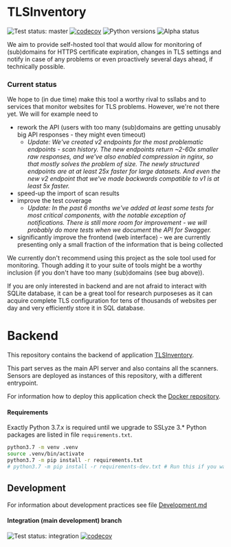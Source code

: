 # TLSInventory

![Test status: master](https://img.shields.io/github/workflow/status/TLSInventory/backend/requirements-and-pytest/master)
[![codecov](https://codecov.io/gh/TLSInventory/backend/branch/master/graph/badge.svg?token=6VJCYR33LN)](https://codecov.io/gh/TLSInventory/backend)
![Python versions](https://img.shields.io/badge/Python%20versions-3.7-green)
![Alpha status](https://img.shields.io/badge/-Alpha-orange)

We aim to provide self-hosted tool that would allow for monitoring of (sub)domains for HTTPS certificate expiration, changes in TLS settings and notify in case of any problems or even proactively several days ahead, if technically possible.

### Current status

We hope to (in due time) make this tool a worthy rival to ssllabs and to services that monitor websites for TLS problems. However, we're not there yet. We will for example need to

- rework the API (users with too many (sub)domains are getting unusably big API responses - they might even timeout)
    - _Update: We've created v2 endpoints for the most problematic endpoints - scan history. The new endpoints return ~2-60x smaller raw responses, and we've also enabled compression in nginx, so that mostly solves the problem of size. The newly structured endpoints are at at least 25x faster for large datasets. And even the new v2 endpoint that we've made backwards compatible to v1 is at least 5x faster._
- speed-up the import of scan results
- improve the test coverage
    - _Update: In the past 6 months we've added at least some tests for most critical components, with the notable exception of notifications. There is still more room for improvement - we will probably do more tests when we document the API for Swagger._
- significantly improve the frontend (web interface) - we are currently presenting only a small fraction of the information that is being collected

We currently don't recommend using this project as the sole tool used for monitoring. Though adding it to your suite of tools might be a worthy inclusion (if you don't have too many (sub)domains (see bug above)).

If you are only interested in backend and are not afraid to interact with SQLite database, it can be a great tool for research purposeses as it can acquire complete TLS configuration for tens of thousands of websites per day and very efficiently store it in SQL database.

# Backend

This repository contains the backend of application [TLSInventory](https://github.com/TLSInventory).

This part serves as the main API server and also contains all the scanners.
Sensors are deployed as instances of this repository, with a different entrypoint.

For information how to deploy this application check the [Docker repository](https://github.com/TLSInventory/Docker).

#### Requirements 

Exactly Python 3.7.x is required until we upgrade to SSLyze 3.*
Python packages are listed in file `requirements.txt`.

```bash
python3.7 -m venv .venv
source .venv/bin/activate
python3.7 -m pip install -r requirements.txt
# python3.7 -m pip install -r requirements-dev.txt # Run this if you want to run tests, or develop the source code.
```


## Development

For information about development practices see file [Development.md](Development.md)

#### Integration (main development) branch

![Test status: integration](https://img.shields.io/github/workflow/status/TLSInventory/backend/requirements-and-pytest/integration)
[![codecov](https://codecov.io/gh/TLSInventory/backend/branch/integration/graph/badge.svg?token=6VJCYR33LN)](https://codecov.io/gh/TLSInventory/backend)

